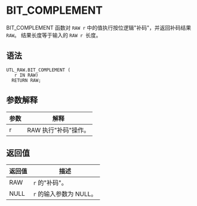 BIT_COMPLEMENT 
===================================

BIT_COMPLEMENT 函数对 `RAW r` 中的值执行按位逻辑"补码"，并返回补码结果 `RAW`。 结果长度等于输入的 `RAW r `长度。

语法 
-----------------------

```unknow
UTL_RAW.BIT_COMPLEMENT (
   r IN RAW) 
  RETURN RAW;
```



参数解释 
-------------



| **参数** |    **解释**     |
|--------|---------------|
| r      | RAW 执行"补码"操作。 |



返回值 
------------



| **返回值** |      **描述**      |
|---------|------------------|
| RAW     | `r` 的"补码"。       |
| NULL    | `r` 的输入参数为 NULL。 |



